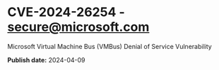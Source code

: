 # CVE-2024-26254 - secure@microsoft.com

Microsoft Virtual Machine Bus (VMBus) Denial of Service Vulnerability

**Publish date:** 2024-04-09
